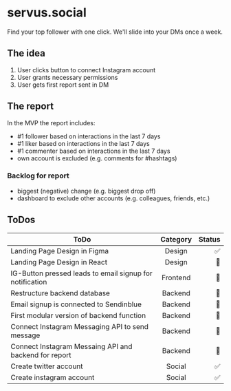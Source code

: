 # servus.social

Find your top follower with one click. We'll slide into your DMs once a week.

## The idea

1. User clicks button to connect Instagram account
2. User grants necessary permissions
3. User gets first report sent in DM

## The report

In the MVP the report includes:

- #1 follower based on interactions in the last 7 days
- #1 liker based on interactions in the last 7 days
- #1 commenter based on interactions in the last 7 days
- own account is excluded (e.g. comments for #hashtags)

### Backlog for report

- biggest (negative) change (e.g. biggest drop off)
- dashboard to exclude other accounts (e.g. colleagues, friends, etc.)

## ToDos

| ToDo                                                     | Category | Status |
| -------------------------------------------------------- | :------: | -----: |
| Landing Page Design in Figma                             |  Design  |     ✅ |
| Landing Page Design in React                             |  Design  |     📝 |
| IG-Button pressed leads to email signup for notification | Frontend |     📝 |
| Restructure backend database                             | Backend  |     📝 |
| Email signup is connected to Sendinblue                  | Backend  |     📝 |
| First modular version of backend function                | Backend  |     📝 |
| Connect Instagram Messaging API to send message          | Backend  |     📝 |
| Connect Instagram Messaing API and backend for report    | Backend  |     📝 |
| Create twitter account                                   |  Social  |     ✅ |
| Create instagram account                                 |  Social  |     ✅ |
